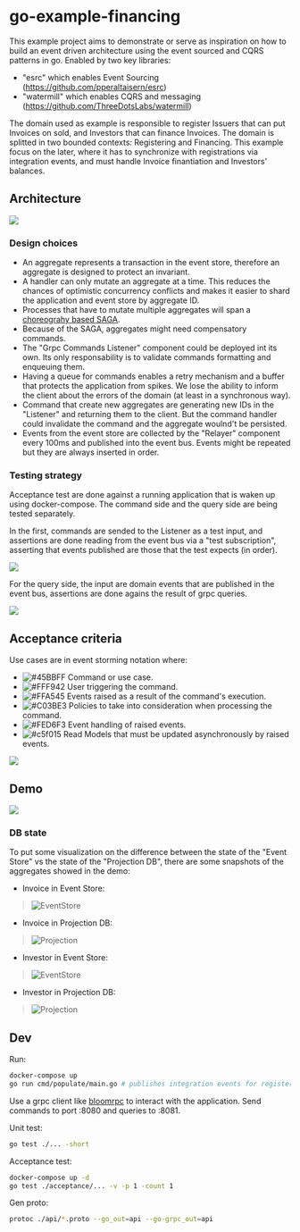 # go-example-financing

This example project aims to demonstrate or serve as inspiration on how to build an event driven architecture using the event sourced and CQRS patterns in go. Enabled by two key libraries:
- "esrc" which enables Event Sourcing (https://github.com/pperaltaisern/esrc)
- "watermill" which enables CQRS and messaging (https://github.com/ThreeDotsLabs/watermill)

The domain used as example is responsible to register Issuers that can put Invoices on sold, and Investors that can finance Invoices. The domain is splitted in two bounded contexts: Registering and Financing. This example focus on the later, where it has to synchronize with registrations via integration events, and must handle Invoice finantiation and Investors' balances. 

## Architecture
![](doc/architecture.jpg)

### Design choices
- An aggregate represents a transaction in the event store, therefore an aggregate is designed to protect an invariant.
- A handler can only mutate an aggregate at a time. This reduces the chances of optimistic concurrency conflicts and makes it easier to shard the application and event store by aggregate ID.
- Processes that have to mutate multiple aggregates will span a [choreograhy based SAGA](https://microservices.io/patterns/data/saga.html).
- Because of the SAGA, aggregates might need compensatory commands.
- The "Grpc Commands Listener" component could be deployed int its own. Its only responsability is to validate commands formatting and enqueuing them.
- Having a queue for commands enables a retry mechanism and a buffer that protects the application from spikes. We lose the ability to inform the client about the errors of the domain (at least in a synchronous way).
- Command that create new aggregates are generating new IDs in the "Listener" and returning them to the client. But the command handler could invalidate the command and the aggregate woulnd't be persisted.
- Events from the event store are collected by the "Relayer" component every 100ms and published into the event bus. Events might be repeated but they are always inserted in order.

### Testing strategy
Acceptance test are done against a running application that is waken up using docker-compose. The command side and the query side are being tested separately. 

In the first, commands are sended to the Listener as a test input, and assertions are done reading from the event bus via a "test subscription", asserting that events published are those that the test expects (in order).

![](doc/command_test.jpg)

For the query side, the input are domain events that are published in the event bus, assertions are done agains the result of grpc queries.

![](doc/query_test.jpg)

## Acceptance criteria
Use cases are in event storming notation where:

- ![#45BBFF](https://via.placeholder.com/15/45BBFF/000000?text=+) Command or use case.
- ![#FFF942](https://via.placeholder.com/15/FFF942/000000?text=+) User triggering the command.
- ![#FFA545](https://via.placeholder.com/15/FFA545/000000?text=+) Events raised as a result of the command's execution.
- ![#C03BE3](https://via.placeholder.com/15/C03BE3/000000?text=+) Policies to take into consideration when processing the command.
- ![#FED6F3](https://via.placeholder.com/15/FED6F3/000000?text=+) Event handling of raised events.
- ![#c5f015](https://via.placeholder.com/15/c5f015/000000?text=+) Read Models that must be updated asynchronously by raised events.

![](doc/event_storming.jpg)

## Demo
![](doc/demo.gif)

### DB state
To put some visualization on the difference between the state of the "Event Store" vs the state of the "Projection DB", there are some snapshots of the aggregates showed in the demo:

- Invoice in Event Store:
> ![EventStore](doc/ES_invoice.png)

- Invoice in Projection DB:
> ![Projection](doc/Projection_invoice.png)

- Investor in Event Store:
> ![EventStore](doc/ES_investor.png)

- Investor in Projection DB:
> ![Projection](doc/Projection_investor.png)


## Dev
Run:
```bash
docker-compose up 
go run cmd/populate/main.go # publishes integration events for registering issuers and investors
```
Use a grpc client like [bloomrpc](https://github.com/bloomrpc/bloomrpc) to interact with the application. Send commands to port :8080 and queries to :8081.


Unit test:
```bash
go test ./... -short
```

Acceptance test:
```bash
docker-compose up -d
go test ./acceptance/... -v -p 1 -count 1
```

Gen proto:
```bash
protoc ./api/*.proto --go_out=api --go-grpc_out=api
```
